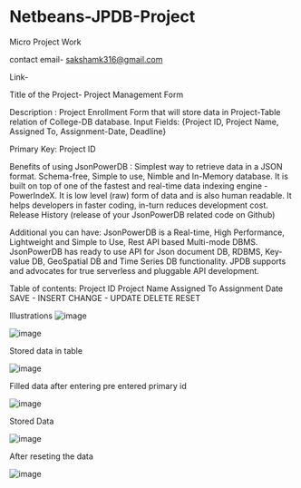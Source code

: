 # Netbeans-JPDB-Project

Micro Project Work

contact email- sakshamk316@gmail.com

Link-

Title of the Project- Project Management Form

Description : Project Enrollment Form that will store data in Project-Table relation of College-DB database. Input Fields: {Project ID, Project Name, Assigned To, Assignment-Date, Deadline}

Primary Key: Project ID

Benefits of using JsonPowerDB : Simplest way to retrieve data in a JSON format. Schema-free, Simple to use, Nimble and In-Memory database. It is built on top of one of the fastest and real-time data indexing engine - PowerIndeX. It is low level (raw) form of data and is also human readable. It helps developers in faster coding, in-turn reduces development cost. Release History (release of your JsonPowerDB related code on Github)

Additional you can have: JsonPowerDB is a Real-time, High Performance, Lightweight and Simple to Use, Rest API based Multi-mode DBMS. JsonPowerDB has ready to use API for Json document DB, RDBMS, Key-value DB, GeoSpatial DB and Time Series DB functionality. JPDB supports and advocates for true serverless and pluggable API development.

Table of contents:  Project ID  Project Name   Assigned To   Assignment Date   SAVE - INSERT CHANGE - UPDATE DELETE RESET

Illustrations
![image](https://github.com/sakshamofficial/Netbeans-JPDB-Project/assets/68786861/694978ad-c0dd-4250-8eb7-e8cb892b669a)

![image](https://github.com/sakshamofficial/Netbeans-JPDB-Project/assets/68786861/c78556bb-efb8-4fe9-875d-07dba247d7aa)


Stored data in table


![image](https://github.com/sakshamofficial/Netbeans-JPDB-Project/assets/68786861/e63057f7-c971-4ee5-bcae-a34a91e357b7)


Filled data after entering pre entered primary id


![image](https://github.com/sakshamofficial/Netbeans-JPDB-Project/assets/68786861/9664bc51-4495-4416-91df-6a1fca1c16c0)


Stored Data 


![image](https://github.com/sakshamofficial/Netbeans-JPDB-Project/assets/68786861/1705a4e1-5adc-4227-9b44-f72ab04bad8f)

After reseting the data


![image](https://github.com/sakshamofficial/Netbeans-JPDB-Project/assets/68786861/e90cb23b-0c12-4080-92f2-8bd2b28ce19d)




